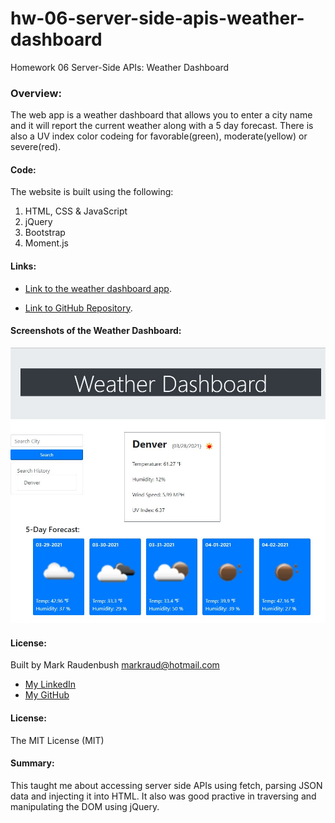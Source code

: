 # hw-06-server-side-apis-weather-dashboard
Homework 06 Server-Side APIs: Weather Dashboard

### Overview:
The web app is a weather dashboard that allows you to enter a city name and it will report the current weather along with a 5 day forecast.  There is also a UV index color codeing for favorable(green), moderate(yellow) or severe(red). 


#### Code: 
The website is built using the following:
1. HTML, CSS & JavaScript
2. jQuery
3. Bootstrap 
4. Moment.js



#### Links:

- [Link to the weather dashboard app](https://markraud.github.io/hw-06-server-side-apis-weather-dashboard/).   

- [Link to GitHub Repository](https://github.com/markraud/hw-06-server-side-apis-weather-dashboard).



#### Screenshots of the Weather Dashboard:

![Weather Dashboard Screenshot](images/Screenshot-weather-dashboard.jpg "Weather Dashboard Screenshot")

#### License:
Built by Mark Raudenbush
markraud@hotmail.com
- [My LinkedIn](https://www.linkedin.com/in/markraudenbush)
- [My GitHub](https://github.com/markraud?tab=stars)

#### License:
The MIT License (MIT)

#### Summary:
This taught me about accessing server side APIs using fetch, parsing JSON data and injecting it into HTML.  It also was good practive in traversing and manipulating the DOM using jQuery.  